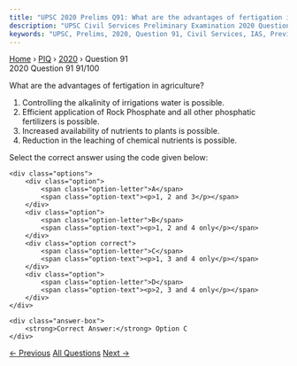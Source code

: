 ```yaml
---
title: "UPSC 2020 Prelims Q91: What are the advantages of fertigation in agriculture?   1...."
description: "UPSC Civil Services Preliminary Examination 2020 Question 91 with options and answer"
keywords: "UPSC, Prelims, 2020, Question 91, Civil Services, IAS, Previous Year Questions"
---
```


<nav class="breadcrumb">
    <a href="../../">Home</a>
    <span>›</span>
    <a href="../">PIQ</a>
    <span>›</span>
    <a href="./">2020</a>
    <span>›</span>
    <span>Question 91</span>
</nav>

<div class="question-header">
    <div class="question-meta">
        <span class="year-badge">2020</span>
        <span class="question-number">Question 91</span>
        <span class="progress">91/100</span>
    </div>
    <div class="progress-bar">
        <div class="progress-fill" style="width: 91.0%"></div>
    </div>
</div>

<div class="question-content">
    <div class="question-text">
        <p>What are the advantages of fertigation in agriculture?</p>
<ol>
<li>Controlling the alkalinity of irrigations water is possible.</li>
<li>Efficient application of Rock Phosphate and all other phosphatic fertilizers is possible.</li>
<li>Increased availability of nutrients to plants is possible.</li>
<li>Reduction in the leaching of chemical nutrients is possible.</li>
</ol>
<p>Select the correct answer using the code given below:</p>
    </div>
    
    <div class="options">
        <div class="option">
            <span class="option-letter">A</span>
            <span class="option-text"><p>1, 2 and 3</p></span>
        </div>
        <div class="option">
            <span class="option-letter">B</span>
            <span class="option-text"><p>1, 2 and 4 only</p></span>
        </div>
        <div class="option correct">
            <span class="option-letter">C</span>
            <span class="option-text"><p>1, 3 and 4 only</p></span>
        </div>
        <div class="option">
            <span class="option-letter">D</span>
            <span class="option-text"><p>2, 3 and 4 only</p></span>
        </div>
    </div>

    <div class="answer-box">
        <strong>Correct Answer:</strong> Option C
    </div>
</div>

<div class="question-nav">
    <a href="../q090-in-the-context-of-india-which-of-the-following-isa/" class="nav-btn prev">← Previous</a>
    <a href="../" class="nav-btn center">All Questions</a>
    <a href="../q092-consider-the-following-minerals-1-bentonite-2-chro/" class="nav-btn next">Next →</a>
</div>
